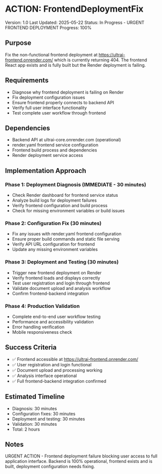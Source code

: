 # ACTION: FrontendDeploymentFix

Version: 1.0
Last Updated: 2025-05-22
Status: In Progress - URGENT FRONTEND DEPLOYMENT
Progress: 100%

## Purpose

Fix the non-functional frontend deployment at https://ultrai-frontend.onrender.com/ which is currently returning 404. The frontend React app exists and is fully built but the Render deployment is failing.

## Requirements

- Diagnose why frontend deployment is failing on Render
- Fix deployment configuration issues
- Ensure frontend properly connects to backend API
- Verify full user interface functionality
- Test complete user workflow through frontend

## Dependencies

- Backend API at ultrai-core.onrender.com (operational)
- render.yaml frontend service configuration
- Frontend build process and dependencies
- Render deployment service access

## Implementation Approach

### Phase 1: Deployment Diagnosis (IMMEDIATE - 30 minutes)

- Check Render dashboard for frontend service status
- Analyze build logs for deployment failures
- Verify frontend configuration and build process
- Check for missing environment variables or build issues

### Phase 2: Configuration Fix (30 minutes)

- Fix any issues with render.yaml frontend configuration
- Ensure proper build commands and static file serving
- Verify API URL configuration for frontend
- Update any missing environment variables

### Phase 3: Deployment and Testing (30 minutes)

- Trigger new frontend deployment on Render
- Verify frontend loads and displays correctly
- Test user registration and login through frontend
- Validate document upload and analysis workflow
- Confirm frontend-backend integration

### Phase 4: Production Validation

- Complete end-to-end user workflow testing
- Performance and accessibility validation
- Error handling verification
- Mobile responsiveness check

## Success Criteria

- ✅ Frontend accessible at https://ultrai-frontend.onrender.com/
- ✅ User registration and login functional
- ✅ Document upload and processing working
- ✅ Analysis interface operational
- ✅ Full frontend-backend integration confirmed

## Estimated Timeline

- Diagnosis: 30 minutes
- Configuration fixes: 30 minutes  
- Deployment and testing: 30 minutes
- Validation: 30 minutes
- Total: 2 hours

## Notes

URGENT ACTION - Frontend deployment failure blocking user access to full application interface. Backend is 100% operational, frontend exists and is built, deployment configuration needs fixing.